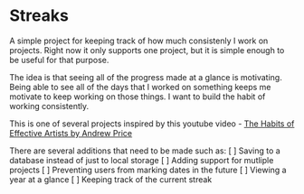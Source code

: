 # Streaks

A simple project for keeping track of how much consistenly I work on projects. 
Right now it only supports one project, but it is simple enough to be useful
for that purpose. 

The idea is that seeing all of the progress made at a glance is motivating. 
Being able to see all of the days that I worked on something keeps me 
motivate to keep working on those things. I want to build the habit of
working consistently. 

This is one of several projects inspired by this youtube
video - [The Habits of Effective Artists by Andrew Price](https://www.youtube.com/watch?v=vM39qhXle4g)

There are several additions that need to be made such as:
[ ] Saving to a database instead of just to local storage
[ ] Adding support for mutliple projects
[ ] Preventing users from marking dates in the future
[ ] Viewing a year at a glance 
[ ] Keeping track of the current streak

